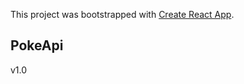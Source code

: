 This project was bootstrapped with [Create React App](https://github.com/facebook/create-react-app).

## PokeApi

v1.0
